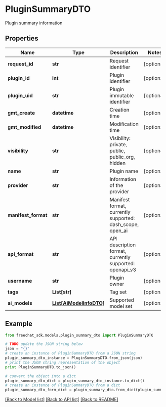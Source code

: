 # PluginSummaryDTO

Plugin summary information

## Properties

Name | Type | Description | Notes
------------ | ------------- | ------------- | -------------
**request_id** | **str** | Request identifier | [optional] 
**plugin_id** | **int** | Plugin identifier | [optional] 
**plugin_uid** | **str** | Plugin immutable identifier | [optional] 
**gmt_create** | **datetime** | Creation time | [optional] 
**gmt_modified** | **datetime** | Modification time | [optional] 
**visibility** | **str** | Visibility: private, public, public_org, hidden | [optional] 
**name** | **str** | Plugin name | [optional] 
**provider** | **str** | Information of the provider | [optional] 
**manifest_format** | **str** | Manifest format, currently supported: dash_scope, open_ai | [optional] 
**api_format** | **str** | API description format, currently supported: openapi_v3 | [optional] 
**username** | **str** | Plugin owner | [optional] 
**tags** | **List[str]** | Tag set | [optional] 
**ai_models** | [**List[AiModelInfoDTO]**](AiModelInfoDTO.md) | Supported model set | [optional] 

## Example

```python
from freechat_sdk.models.plugin_summary_dto import PluginSummaryDTO

# TODO update the JSON string below
json = "{}"
# create an instance of PluginSummaryDTO from a JSON string
plugin_summary_dto_instance = PluginSummaryDTO.from_json(json)
# print the JSON string representation of the object
print PluginSummaryDTO.to_json()

# convert the object into a dict
plugin_summary_dto_dict = plugin_summary_dto_instance.to_dict()
# create an instance of PluginSummaryDTO from a dict
plugin_summary_dto_form_dict = plugin_summary_dto.from_dict(plugin_summary_dto_dict)
```
[[Back to Model list]](../README.md#documentation-for-models) [[Back to API list]](../README.md#documentation-for-api-endpoints) [[Back to README]](../README.md)


